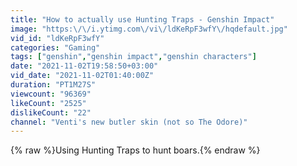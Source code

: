 ```yaml
---
title: "How to actually use Hunting Traps - Genshin Impact"
image: "https:\/\/i.ytimg.com\/vi\/ldKeRpF3wfY\/hqdefault.jpg"
vid_id: "ldKeRpF3wfY"
categories: "Gaming"
tags: ["genshin","genshin impact","genshin characters"]
date: "2021-11-02T19:58:50+03:00"
vid_date: "2021-11-02T01:40:00Z"
duration: "PT1M27S"
viewcount: "96369"
likeCount: "2525"
dislikeCount: "22"
channel: "Venti's new butler skin (not so The Odore)"
---
```

{% raw %}Using Hunting Traps to hunt boars.{% endraw %}

